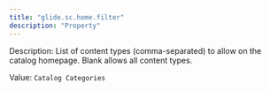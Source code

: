 ```yaml
---
title: "glide.sc.home.filter"
description: "Property"
---
```


Description: List of content types (comma-separated) to allow on the catalog homepage. Blank allows all content types.

Value: `Catalog Categories`